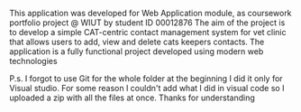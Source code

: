 This application was developed for Web Application module, as coursework portfolio project @ WIUT by student ID 00012876
The aim of the project is to develop a simple CAT-centric contact management system for vet clinic that allows users to add, view and delete cats keepers contacts. The application is a fully functional project developed using modern web technologies

P.s. I forgot to use Git for the whole folder at the beginning I did it only for Visual studio. For some reason I couldn't add what I did in visual code so I uploaded a zip with all the files at once. Thanks for understanding
